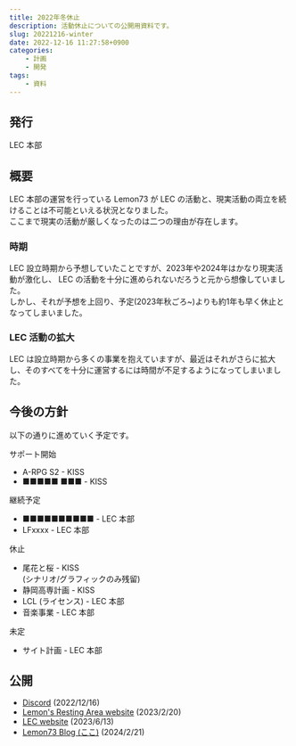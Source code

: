 ```yaml
---
title: 2022年冬休止
description: 活動休止についての公開用資料です。
slug: 20221216-winter
date: 2022-12-16 11:27:58+0900
categories:
    - 計画
    - 開発
tags:
    - 資料
---
```


## 発行
LEC 本部

## 概要
LEC 本部の運営を行っている Lemon73 が LEC の活動と、現実活動の両立を続けることは不可能といえる状況となりました。<br />
ここまで現実の活動が厳しくなったのは二つの理由が存在します。

### 時期
LEC 設立時期から予想していたことですが、2023年や2024年はかなり現実活動が激化し、 LEC の活動を十分に進められないだろうと元から想像していました。<br />
しかし、それが予想を上回り、予定(2023年秋ごろ~)よりも約1年も早く休止となってしまいました。

### LEC 活動の拡大
LEC は設立時期から多くの事業を抱えていますが、最近はそれがさらに拡大し、そのすべてを十分に運営するには時間が不足するようになってしまいました。

## 今後の方針
以下の通りに進めていく予定です。

サポート開始
- A-RPG S2 - KISS
- ■■■■■ ■■■ - KISS

継続予定
- ■■■■■■■■■■ - LEC 本部
- LFxxxx - LEC 本部

休止
- 尾花と桜 - KISS<br />
(シナリオ/グラフィックのみ残留)
- 静岡高専計画 - KISS
- LCL (ライセンス) - LEC 本部
- 音楽事業 - LEC 本部

未定
- サイト計画 - LEC 本部

## 公開
- [Discord](https://discord.com/channels/972718425937952798/984410962931109988/1053138489853628457) (2022/12/16)
- [Lemon's Resting Area website](https://lemon73-computing.github.io/docs/20221216-winter) (2023/2/20)
- [LEC website](https://lemon73.gitlab.io/docs/20221216) (2023/6/13)
- [Lemon73 Blog (ここ)](./) (2024/2/21)
